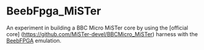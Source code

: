 # BeebFpga_MiSTer

An experiment in building a BBC Micro MiSTer core by using the [official core] (https://github.com/MiSTer-devel/BBCMicro_MiSTer) harness with the [BeebFPGA](https://github.com/hoglet67/BeebFpga) emulation.